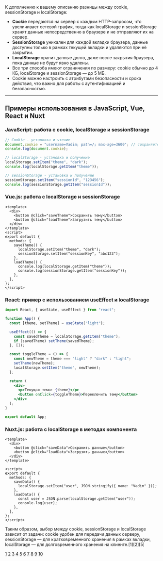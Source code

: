К дополнению к вашему описанию разницы между cookie, sessionStorage и localStorage:

- **Cookie** передаются на сервер с каждым HTTP-запросом, что увеличивает сетевой трафик, тогда как localStorage и sessionStorage хранят данные непосредственно в браузере и не отправляют их на сервер.
- **SessionStorage** уникален для каждой вкладки браузера, данные доступны только в рамках текущей вкладки и удаляются при её закрытии.
- **LocalStorage** хранит данные долго, даже после закрытия браузера, пока данные не будут явно удалены.
- Все три способа имеют ограничения по размеру: cookie обычно до 4 КБ, localStorage и sessionStorage — до 5 МБ.
- Cookie можно настроить с атрибутами безопасности и срока действия, что важно для работы с аутентификацией и безопасностью.

---

## Примеры использования в JavaScript, Vue, React и Nuxt

### JavaScript: работа с cookie, localStorage и sessionStorage

```js
// Cookie - установка и чтение
document.cookie = "username=Vadim; path=/; max-age=3600"; // сохраняется на 1 час
console.log(document.cookie);

// localStorage - установка и получение
localStorage.setItem("theme", "dark");
console.log(localStorage.getItem("theme"));

// sessionStorage - установка и получение
sessionStorage.setItem("sessionId", "123456");
console.log(sessionStorage.getItem("sessionId"));
```

### Vue.js: работа с localStorage и sessionStorage

```vue
<template>
  <div>
    <button @click="saveTheme">Сохранить тему</button>
    <button @click="loadTheme">Загрузить тему</button>
  </div>
</template>
<script>
export default {
  methods: {
    saveTheme() {
      localStorage.setItem("theme", "dark");
      sessionStorage.setItem("sessionKey", "abc123");
    },
    loadTheme() {
      console.log(localStorage.getItem("theme"));
      console.log(sessionStorage.getItem("sessionKey"));
    },
  },
};
</script>
```

### React: пример с использованием useEffect и localStorage

```jsx
import React, { useState, useEffect } from "react";

function App() {
  const [theme, setTheme] = useState("light");

  useEffect(() => {
    const savedTheme = localStorage.getItem("theme");
    if (savedTheme) setTheme(savedTheme);
  }, []);

  const toggleTheme = () => {
    const newTheme = theme === "light" ? "dark" : "light";
    setTheme(newTheme);
    localStorage.setItem("theme", newTheme);
  };

  return (
    <div>
      <p>Текущая тема: {theme}</p>
      <button onClick={toggleTheme}>Переключить тему</button>
    </div>
  );
}

export default App;
```

### Nuxt.js: работа с localStorage в методах компонента

```vue
<template>
  <div>
    <button @click="saveData">Сохранить данные</button>
    <button @click="loadData">Загрузить данные</button>
  </div>
</template>

<script>
export default {
  methods: {
    saveData() {
      localStorage.setItem("user", JSON.stringify({ name: "Vadim" }));
    },
    loadData() {
      const user = JSON.parse(localStorage.getItem("user"));
      console.log(user);
    },
  },
};
</script>
```

Таким образом, выбор между cookie, sessionStorage и localStorage зависит от задачи: cookie удобен для передачи данных серверу, sessionStorage — для кратковременного хранения в рамках вкладки, localStorage — для долговременного хранения на клиенте.[1][2][5]

[1](https://ru.hexlet.io/blog/posts/lokalnoe-hranilische-vs-sessionnoe-hranilische-vs-cookie)
[2](https://tproger.ru/articles/chto-takoe-cookies--localstorage-i-sessionstorage)
[3](https://sky.pro/media/raznicza-mezhdu-localstorage-sessionstorage-session-i-cookies/)
[4](https://sobes.tech/kk/bank/frontend/53f580ca-509e-46b3-a871-dc185b1e0039)
[5](https://webtricks-master.ru/javascript/chto-takoe-local-storage-session-storage-i-cookie/)
[6](https://learn.javascript.ru/localstorage)
[7](https://proglib.io/p/6-glavnyh-tehnologiy-dlya-hraneniya-dannyh-v-brauzere-2024-11-08)
[8](https://www.youtube.com/watch?v=pmd8D_YZ0BE)
[9](https://sobes.tech/en/bank/frontend/86e13be3-3e4a-48d2-b355-4fa4c1418673)
[10](https://sneakbug8.com/ru/cookies-js-storages/)
